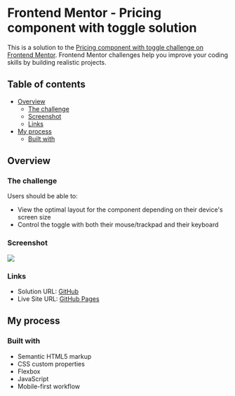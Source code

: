 # Frontend Mentor - Pricing component with toggle solution

This is a solution to the [Pricing component with toggle challenge on Frontend Mentor](https://www.frontendmentor.io/challenges/pricing-component-with-toggle-8vPwRMIC). Frontend Mentor challenges help you improve your coding skills by building realistic projects. 

## Table of contents

- [Overview](#overview)
  - [The challenge](#the-challenge)
  - [Screenshot](#screenshot)
  - [Links](#links)
- [My process](#my-process)
  - [Built with](#built-with)
  
## Overview

### The challenge

Users should be able to:

- View the optimal layout for the component depending on their device's screen size
- Control the toggle with both their mouse/trackpad and their keyboard
### Screenshot

![](./screenshot/screenshot.png)
### Links

- Solution URL: [GitHub](https://github.com/cah90/pricing-component-with-toggle-master)
- Live Site URL: [GitHub Pages](#)

## My process

### Built with

- Semantic HTML5 markup
- CSS custom properties
- Flexbox
- JavaScript
- Mobile-first workflow


